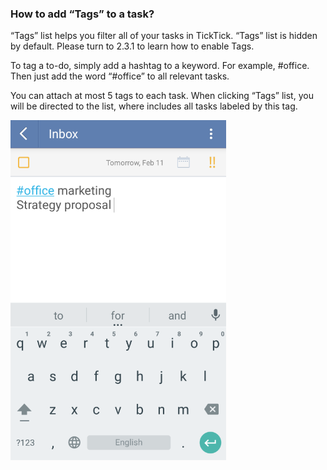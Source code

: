### How to add “Tags” to a task?
“Tags” list helps you filter all of your tasks in TickTick. “Tags” list is hidden by default. Please turn to 2.3.1 to learn how to enable Tags.

To tag a to-do, simply add a hashtag to a keyword. For example, #office. Then just add the word “#office” to all relevant tasks.

You can attach at most 5 tags to each task. When clicking “Tags” list, you will be directed to the list, where includes all tasks labeled by this tag.

![](../images/image2.2.10X.png)



